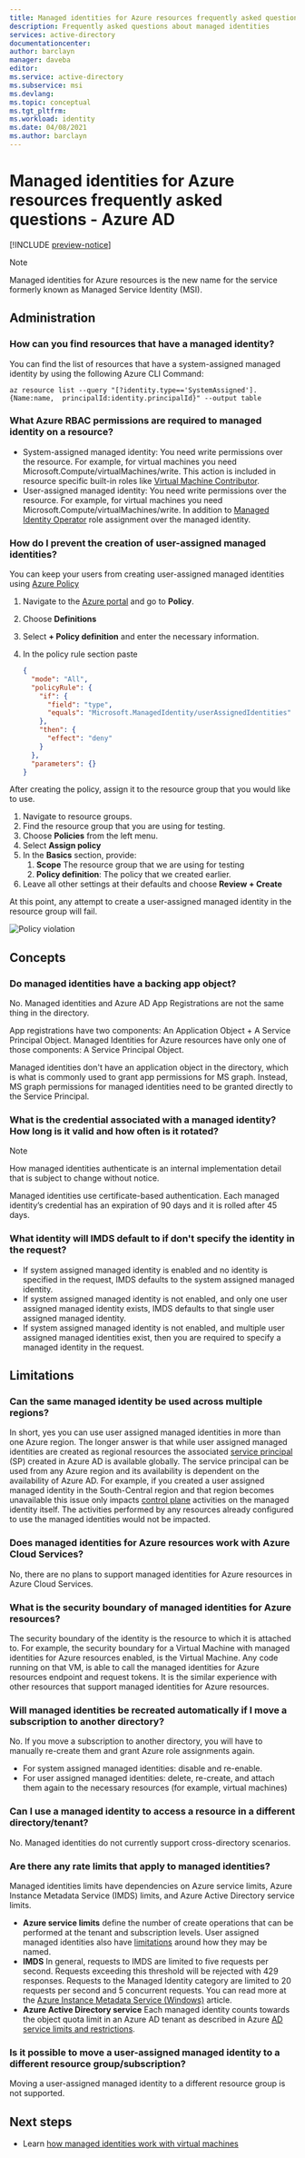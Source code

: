 ```yaml
---
title: Managed identities for Azure resources frequently asked questions - Azure AD"
description: Frequently asked questions about managed identities
services: active-directory
documentationcenter: 
author: barclayn
manager: daveba
editor: 
ms.service: active-directory
ms.subservice: msi
ms.devlang: 
ms.topic: conceptual
ms.tgt_pltfrm: 
ms.workload: identity
ms.date: 04/08/2021
ms.author: barclayn
---
```


# Managed identities for Azure resources frequently asked questions - Azure AD

[!INCLUDE [preview-notice](../../../includes/active-directory-msi-preview-notice.md)]

> [!NOTE]
> Managed identities for Azure resources is the new name for the service formerly known as Managed Service Identity (MSI).

## Administration

### How can you find resources that have a managed identity?

You can find the list of resources that have a system-assigned managed identity by using the following Azure CLI Command: 

```azurecli-interactive
az resource list --query "[?identity.type=='SystemAssigned'].{Name:name,  principalId:identity.principalId}" --output table
```


### What Azure RBAC permissions are required to managed identity on a resource? 

- System-assigned managed identity: You need write permissions over the resource. For example, for virtual machines you need Microsoft.Compute/virtualMachines/write. This action is included in resource specific built-in roles like [Virtual Machine Contributor](../../role-based-access-control/built-in-roles.md#virtual-machine-contributor).
- User-assigned managed identity: You need write permissions over the resource. For example, for virtual machines you need Microsoft.Compute/virtualMachines/write. In addition to [Managed Identity Operator](../../role-based-access-control/built-in-roles.md#managed-identity-operator) role assignment over the managed identity.

### How do I prevent the creation of user-assigned managed identities?

You can keep your users from creating user-assigned managed identities using [Azure Policy](../../governance/policy/overview.md)

1. Navigate to the [Azure portal](https://portal.azure.com) and go to **Policy**.
2. Choose **Definitions**
3. Select **+ Policy definition** and enter the necessary information.
4. In the policy rule section paste
    
    ```json
    {
      "mode": "All",
      "policyRule": {
        "if": {
          "field": "type",
          "equals": "Microsoft.ManagedIdentity/userAssignedIdentities"
        },
        "then": {
          "effect": "deny"
        }
      },
      "parameters": {}
    }
    
    ```

After creating the policy, assign it to the resource group that you would like to use.

1. Navigate to resource groups.
2. Find the resource group that you are using for testing.
3. Choose **Policies** from the left menu.
4. Select **Assign policy**
5. In the **Basics** section, provide:
    1. **Scope** The resource group that we are using for testing
    1. **Policy definition**: The policy that we created earlier.
6. Leave all other settings at their defaults and choose **Review + Create**

At this point, any attempt to create a user-assigned managed identity in the resource group will fail.

  ![Policy violation](./media/known-issues/policy-violation.png)

## Concepts

### Do managed identities have a backing app object?

No. Managed identities and Azure AD App Registrations are not the same thing in the directory.

App registrations have two components: An Application Object + A Service Principal Object.
Managed Identities for Azure resources have only one of those components: A Service Principal Object.

Managed identities don't have an application object in the directory, which is what is commonly used to grant app permissions for MS graph. Instead, MS graph permissions for managed identities need to be granted directly to the Service Principal.

### What is the credential associated with a managed identity? How long is it valid and how often is it rotated?

> [!NOTE]
> How managed identities authenticate is an internal implementation detail that is subject to change without notice.

Managed identities use certificate-based authentication. Each managed identity’s credential has an expiration of 90 days and it is rolled after 45 days.

### What identity will IMDS default to if don't specify the identity in the request?

- If system assigned managed identity is enabled and no identity is specified in the request, IMDS defaults to the system assigned managed identity.
- If system assigned managed identity is not enabled, and only one user assigned managed identity exists, IMDS defaults to that single user assigned managed identity.
- If system assigned managed identity is not enabled, and multiple user assigned managed identities exist, then you are required to specify a managed identity in the request.

## Limitations

### Can the same managed identity be used across multiple regions?

In short, yes you can use user assigned managed identities in more than one Azure region. The longer answer is that while user assigned managed identities are created as regional resources the associated [service principal](../develop/app-objects-and-service-principals.md#service-principal-object) (SP) created in Azure AD is available globally. The service principal can be used from any Azure region and its availability is dependent on the availability of Azure AD. For example, if you created a user assigned managed identity in the South-Central region and that region becomes unavailable this issue only impacts [control plane](../../azure-resource-manager/management/control-plane-and-data-plane.md) activities on the managed identity itself.  The activities performed by any resources already configured to use the managed identities would not be impacted.

### Does managed identities for Azure resources work with Azure Cloud Services?

No, there are no plans to support managed identities for Azure resources in Azure Cloud Services.


### What is the security boundary of managed identities for Azure resources?

The security boundary of the identity is the resource to which it is attached to. For example, the security boundary for a Virtual Machine with managed identities for Azure resources enabled, is the Virtual Machine. Any code running on that VM, is able to call the managed identities for Azure resources endpoint and request tokens. It is the similar experience with other resources that support managed identities for Azure resources.

### Will managed identities be recreated automatically if I move a subscription to another directory?

No. If you move a subscription to another directory, you will have to manually re-create them and grant Azure role assignments again.
- For system assigned managed identities: disable and re-enable. 
- For user assigned managed identities: delete, re-create, and attach them again to the necessary resources (for example, virtual machines)

### Can I use a managed identity to access a resource in a different directory/tenant?

No. Managed identities do not currently support cross-directory scenarios. 

### Are there any rate limits that apply to managed identities?

Managed identities limits have dependencies on Azure service limits, Azure Instance Metadata Service (IMDS) limits, and Azure Active Directory service limits.

- **Azure service limits** define the number of create operations that can be performed at the tenant and subscription levels. User assigned managed identities also have [limitations](../../azure-resource-manager/management/azure-subscription-service-limits.md#managed-identity-limits) around how they may be named.
- **IMDS** In general, requests to IMDS are limited to five requests per second. Requests exceeding this threshold will be rejected with 429 responses. Requests to the Managed Identity category are limited to 20 requests per second and 5 concurrent requests. You can read more at the [Azure Instance Metadata Service (Windows)](../../virtual-machines/windows/instance-metadata-service.md?tabs=windows#managed-identity) article.
- **Azure Active Directory service** Each managed identity counts towards the object quota limit in an Azure AD tenant as described in Azure [AD service limits and restrictions](../enterprise-users/directory-service-limits-restrictions.md).


### Is it possible to move a user-assigned managed identity to a different resource group/subscription?

Moving a user-assigned managed identity to a different resource group is not supported.

## Next steps

- Learn [how managed identities work with virtual machines](how-managed-identities-work-vm.md)
